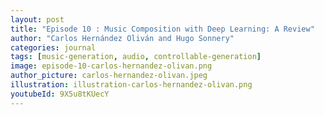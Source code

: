 ```yaml
---
layout: post
title: "Episode 10 : Music Composition with Deep Learning: A Review"
author: "Carlos Hernández Oliván and Hugo Sonnery"
categories: journal
tags: [music-generation, audio, controllable-generation]
image: episode-10-carlos-hernandez-olivan.png
author_picture: carlos-hernandez-olivan.jpeg
illustration: illustration-carlos-hernandez-olivan.png
youtubeId: 9X5u8tKUecY
---
```

